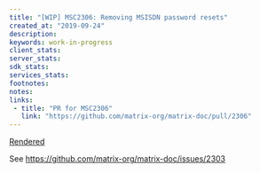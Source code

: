 ```yaml
---
title: "[WIP] MSC2306: Removing MSISDN password resets"
created_at: "2019-09-24"
description:
keywords: work-in-progress
client_stats:
server_stats:
sdk_stats:
services_stats:
footnotes:
notes:
links:
 - title: "PR for MSC2306"
   link: "https://github.com/matrix-org/matrix-doc/pull/2306"
---
```

[Rendered](https://github.com/matrix-org/matrix-doc/blob/travis/msc/kill-msisdn-pw-reset/proposals/2306-kill-msisdn-pw-reset.md)

See https://github.com/matrix-org/matrix-doc/issues/2303
